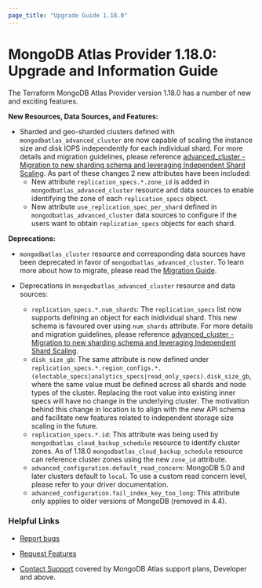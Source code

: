 ```yaml
---
page_title: "Upgrade Guide 1.18.0"
---
```


# MongoDB Atlas Provider 1.18.0: Upgrade and Information Guide

The Terraform MongoDB Atlas Provider version 1.18.0 has a number of new and exciting features.

**New Resources, Data Sources, and Features:**

- Sharded and geo-sharded clusters defined with `mongodbatlas_advanced_cluster` are now capable of scaling the instance size and disk IOPS independently for each individual shard. For more details and migration guidelines, please reference [advanced_cluster - Migration to new sharding schema and leveraging Independent Shard Scaling](https://registry.terraform.io/providers/mongodb/mongodbatlas/latest/docs/guides/advanced-cluster-new-sharding-schema). As part of these changes 2 new attributes have been included:
    - New attribute `replication_specs.*.zone_id` is added in `mongodbatlas_advanced_cluster` resource and data sources to enable identifying the zone of each `replication_specs` object.
    - New attribute `use_replication_spec_per_shard` defined in `mongodbatlas_advanced_cluster` data sources to configure if the users want to obtain `replication_specs` objects for each shard.

**Deprecations:**

- `mongodbatlas_cluster` resource and corresponding data sources have been deprecated in favor of `mongodbatlas_advanced_cluster`. To learn more about how to migrate, please read the [Migration Guide](https://registry.terraform.io/providers/mongodb/mongodbatlas/latest/docs/guides/cluster-to-advanced-cluster-migration-guide).

- Deprecations in `mongodbatlas_advanced_cluster` resource and data sources:
    - `replication_specs.*.num_shards`: The `replication_specs` list now supports defining an object for each inidividual shard. This new schema is favoured over using `num_shards` attribute. For more details and migration guidelines, please reference [advanced_cluster - Migration to new sharding schema and leveraging Independent Shard Scaling](https://registry.terraform.io/providers/mongodb/mongodbatlas/latest/docs/guides/advanced-cluster-new-sharding-schema).
    - `disk_size_gb`: The same attribute is now defined under `replication_specs.*.region_configs.*.(electable_specs|analytics_specs|read_only_specs).disk_size_gb`, where the same value must be defined across all shards and node types of the cluster. Replacing the root value into existing inner specs will have no change in the underlying cluster. The motivation behind this change in location is to align with the new API schema and facilitate new features related to independent storage size scaling in the future.
    - `replication_specs.*.id`: This attribute was being used by `mongodbatlas_cloud_backup_schedule` resource to identify cluster zones. As of 1.18.0 `mongodbatlas_cloud_backup_schedule` resource can reference cluster zones using the new `zone_id` attribute.
    - `advanced_configuration.default_read_concern`: MongoDB 5.0 and later clusters default to `local`. To use a custom read concern level, please refer to your driver documentation.
    - `advanced_configuration.fail_index_key_too_long`: This attribute only applies to older versions of MongoDB (removed in 4.4).

### Helpful Links

* [Report bugs](https://github.com/mongodb/terraform-provider-mongodbatlas/issues)

* [Request Features](https://feedback.mongodb.com/forums/924145-atlas?category_id=370723)

* [Contact Support](https://docs.atlas.mongodb.com/support/) covered by MongoDB Atlas support plans, Developer and above.
